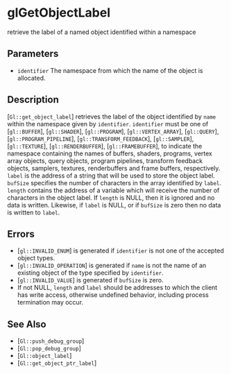 # glGetObjectLabel
retrieve the label of a named object identified within a namespace

## Parameters
- `identifier`
  The namespace from which the name of the object is allocated.

## Description
[`Gl::get_object_label`] retrieves the label of the object identified
  by `name` within the namespace given by `identifier`. `identifier`
  must be one of [`gl::BUFFER`], [`gl::SHADER`], [`gl::PROGRAM`],
  [`gl::VERTEX_ARRAY`], [`gl::QUERY`], [`gl::PROGRAM_PIPELINE`],
  [`gl::TRANSFORM_FEEDBACK`], [`gl::SAMPLER`], [`gl::TEXTURE`],
  [`gl::RENDERBUFFER`], [`gl::FRAMEBUFFER`], to indicate the namespace
  containing the names of buffers, shaders, programs, vertex array
  objects, query objects, program pipelines, transform feedback objects,
  samplers, textures, renderbuffers and frame buffers, respectively.
`label` is the address of a string that will be used to store the
  object label. `bufSize` specifies the number of characters in the
  array identified by `label`. `length` contains the address of a
  variable which will receive the number of characters in the object
  label. If `length` is NULL, then it is ignored and no data is written.
  Likewise, if `label` is NULL, or if `bufSize` is zero then no data is
  written to `label`.

## Errors
- [`gl::INVALID_ENUM`] is generated if `identifier` is not one of the
  accepted object types.
- [`gl::INVALID_OPERATION`] is generated if `name` is not the name of an
  existing object of the type specified by `identifier`.
- [`gl::INVALID_VALUE`] is generated if `bufSize` is zero.
- If not NULL, `length` and `label` should be addresses to which the
  client has write access, otherwise undefined behavior, including
  process termination may occur.

## See Also
- [`Gl::push_debug_group`]
- [`Gl::pop_debug_group`]
- [`Gl::object_label`]
- [`Gl::get_object_ptr_label`]
